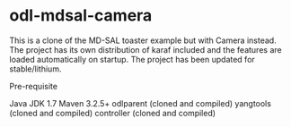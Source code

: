 # odl-mdsal-camera
This is a clone of the MD-SAL toaster example but with Camera instead.
The project has its own distribution of karaf included and the features are loaded automatically on startup.
The project has been updated for stable/lithium.

Pre-requisite

Java JDK 1.7 Maven 3.2.5+ odlparent (cloned and compiled) yangtools (cloned and compiled) controller (cloned and compiled)

